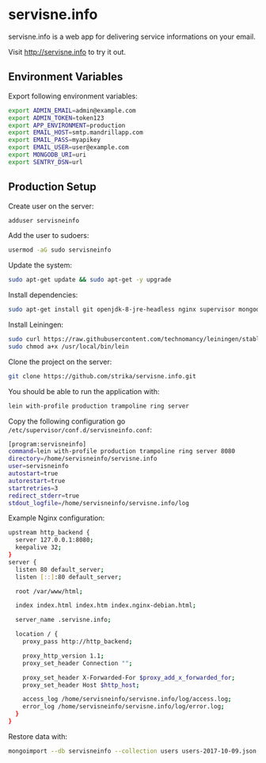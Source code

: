 # servisne.info

servisne.info is a web app for delivering service informations on your email.

Visit http://servisne.info to try it out.

## Environment Variables

Export following environment variables:

```bash
export ADMIN_EMAIL=admin@example.com
export ADMIN_TOKEN=token123
export APP_ENVIRONMENT=production
export EMAIL_HOST=smtp.mandrillapp.com
export EMAIL_PASS=myapikey
export EMAIL_USER=user@example.com
export MONGODB_URI=uri
export SENTRY_DSN=url
```

## Production Setup

Create user on the server:

```bash
adduser servisneinfo
```

Add the user to sudoers:

```bash
usermod -aG sudo servisneinfo
```

Update the system:

```bash
sudo apt-get update && sudo apt-get -y upgrade
```

Install dependencies:

```bash
sudo apt-get install git openjdk-8-jre-headless nginx supervisor mongodb-server
```

Install Leiningen:

```bash
sudo curl https://raw.githubusercontent.com/technomancy/leiningen/stable/bin/lein -o /usr/local/bin/lein
sudo chmod a+x /usr/local/bin/lein
```

Clone the project on the server:

```bash
git clone https://github.com/strika/servisne.info.git
```

You should be able to run the application with:

```bash
lein with-profile production trampoline ring server
```

Copy the following configuration go `/etc/supervisor/conf.d/servisneinfo.conf`:

```bash
[program:servisneinfo]
command=lein with-profile production trampoline ring server 8080
directory=/home/servisneinfo/servisne.info
user=servisneinfo
autostart=true
autorestart=true
startretries=3
redirect_stderr=true
stdout_logfile=/home/servisneinfo/servisne.info/log
```

Example Nginx configuration:

```bash
upstream http_backend {
  server 127.0.0.1:8080;
  keepalive 32;
}
server {
  listen 80 default_server;
  listen [::]:80 default_server;

  root /var/www/html;

  index index.html index.htm index.nginx-debian.html;

  server_name .servisne.info;

  location / {
    proxy_pass http://http_backend;

    proxy_http_version 1.1;
    proxy_set_header Connection "";

    proxy_set_header X-Forwarded-For $proxy_add_x_forwarded_for;
    proxy_set_header Host $http_host;

    access_log /home/servisneinfo/servisne.info/log/access.log;
    error_log /home/servisneinfo/servisne.info/log/error.log;
  }
}
```

Restore data with:

```bash
mongoimport --db servisneinfo --collection users users-2017-10-09.json
```

